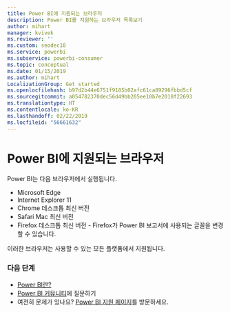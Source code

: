 ```yaml
---
title: Power BI에 지원되는 브라우저
description: Power BI를 지원하는 브라우저 목록보기
author: mihart
manager: kvivek
ms.reviewer: ''
ms.custom: seodec18
ms.service: powerbi
ms.subservice: powerbi-consumer
ms.topic: conceptual
ms.date: 01/15/2019
ms.author: mihart
LocalizationGroup: Get started
ms.openlocfilehash: b97d2b44e6751f9185b02afc61ca89296fbbd5cf
ms.sourcegitcommit: a054782370dec56d49bb205ee10b7e2018f22693
ms.translationtype: HT
ms.contentlocale: ko-KR
ms.lasthandoff: 02/22/2019
ms.locfileid: "56661632"
---
```

# <a name="supported-browsers-for-power-bi"></a>Power BI에 지원되는 브라우저
Power BI는 다음 브라우저에서 실행됩니다.

* Microsoft Edge
* Internet Explorer 11
* Chrome 데스크톱 최신 버전
* Safari Mac 최신 버전
* Firefox 데스크톱 최신 버전 - Firefox가 Power BI 보고서에 사용되는 글꼴을 변경할 수 있습니다.

이러한 브라우저는 사용할 수 있는 모든 플랫폼에서 지원됩니다.

### <a name="next-steps"></a>다음 단계
* [Power BI란?](../power-bi-overview.md)
* [Power BI 커뮤니티](http://community.powerbi.com/)에 질문하기
* 여전히 문제가 있나요? [Power BI 지원 페이지](https://powerbi.microsoft.com/support/)를 방문하세요.

